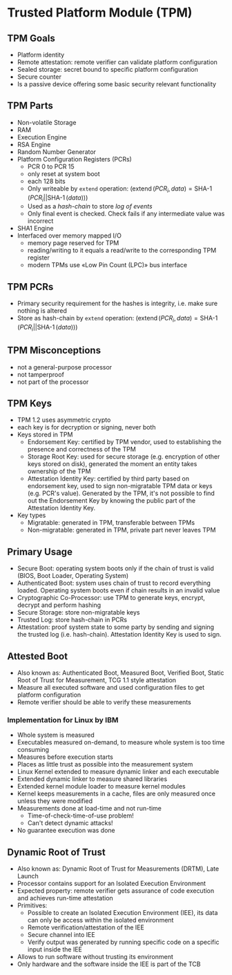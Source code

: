 # Trusted Platform Module (TPM)

## TPM Goals
- Platform identity
- Remote attestation: remote verifier can validate platform configuration
- Sealed storage: secret bound to specific platform configuration
- Secure counter
- Is a passive device offering some basic security relevant functionality


## TPM Parts
- Non-volatile Storage
- RAM
- Execution Engine
- RSA Engine
- Random Number Generator
- Platform Configuration Registers (PCRs)
	- PCR 0 to PCR 15
	- only reset at system boot
	- each 128 bits
	- Only writeable by `extend` operation: $(\operatorname{extend}(PCR_i, data) = \operatorname{SHA-1}(PCR_i || \operatorname{SHA-1}(data))$)
	- Used as a *hash-chain* to store *log of events*
	- Only final event is checked. Check fails if any intermediate value was incorrect
- SHA1 Engine
- Interfaced over memory mapped I/O
	- memory page reserved for TPM
	- reading/writing to it equals a read/write to the corresponding TPM register
	- modern TPMs use «Low Pin Count (LPC)» bus interface

## TPM PCRs
- Primary security requirement for the hashes is integrity, i.e. make sure nothing is altered
- Store as hash-chain by `extend` operation: $(\operatorname{extend}(PCR_i, data) = \operatorname{SHA-1}(PCR_i || \operatorname{SHA-1}(data))$)

## TPM Misconceptions
- not a general-purpose processor
- not tamperproof
- not part of the processor

## TPM Keys
- TPM 1.2 uses asymmetric crypto
- each key is for decryption or signing, never both
- Keys stored in TPM
	- Endorsement Key: certified by TPM vendor, used to establishing the presence and correctness of the TPM
	- Storage Root Key: used for secure storage (e.g. encryption of other keys stored on disk), generated the moment an entity takes ownership of the TPM
	- Attestation Identity Key: certified by third party based on endorsement key, used to sign non-migratable TPM data or keys (e.g. PCR's value). Generated by the TPM, it's not possible to find out the Endorsement Key by knowing the public part of the Attestation Identity Key.
- Key types
	- Migratable: generated in TPM, transferable between TPMs
	- Non-migratable: generated in TPM, private part never leaves TPM

## Primary Usage
- Secure Boot: operating system boots only if the chain of trust is valid (BIOS, Boot Loader, Operating System)
- Authenticated Boot: system uses chain of trust to record everything loaded. Operating system boots even if chain results in an invalid value
- Cryptographic Co-Processor: use TPM to generate keys, encrypt, decrypt and perform hashing
- Secure Storage: store non-migratable keys
- Trusted Log: store hash-chain in PCRs
- Attestation: proof system state to some party by sending and signing the trusted log (i.e. hash-chain). Attestation Identity Key is used to sign.

## Attested Boot
- Also known as: Authenticated Boot, Measured Boot, Verified Boot, Static Root of Trust for Measurement, TCG 1.1 style attestation
- Measure all executed software and used configuration files to get platform configuration
- Remote verifier should be able to verify these measurements

### Implementation for Linux by IBM
- Whole system is measured
- Executables measured on-demand, to measure whole system is too time consuming
- Measures before execution starts
- Places as little trust as possible into the measurement system
- Linux Kernel extended to measure dynamic linker and each executable
- Extended dynamic linker to measure shared libraries
- Extended kernel module loader to measure kernel modules
- Kernel keeps measurements in a cache, files are only measured once unless they were modified
- Measurements done at load-time and not run-time
	- Time-of-check-time-of-use problem!
	- Can't detect dynamic attacks!
- No guarantee execution was done

## Dynamic Root of Trust
- Also known as: Dynamic Root of Trust for Measurements (DRTM), Late Launch
- Processor contains support for an Isolated Execution Environment
- Expected property: remote verifier gets assurance of code execution and achieves run-time attestation
- Primitives:
	- Possible to create an Isolated Execution Environment (IEE), its data can only be access within the isolated environment
	- Remote verification/attestation of the IEE
	- Secure channel into IEE
	- Verify output was generated by running specific code on a specific input inside the IEE
- Allows to run software without trusting its environment
- Only hardware and the software inside the IEE is part of the TCB
<!--stackedit_data:
eyJoaXN0b3J5IjpbOTExMDc4Nzc4XX0=
-->